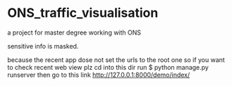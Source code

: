 # ONS_traffic_visualisation
a project for master degree working with ONS

sensitive info is masked.

because the recent app dose not set the urls to the root one
so if you want to check recent web view
plz cd into this dir
run $ python manage.py runserver
then go to this link http://127.0.0.1:8000/demo/index/